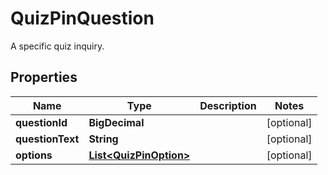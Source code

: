 

# QuizPinQuestion

A specific quiz inquiry.

## Properties

| Name | Type | Description | Notes |
|------------ | ------------- | ------------- | -------------|
|**questionId** | **BigDecimal** |  |  [optional] |
|**questionText** | **String** |  |  [optional] |
|**options** | [**List&lt;QuizPinOption&gt;**](QuizPinOption.md) |  |  [optional] |



